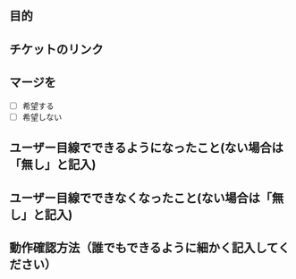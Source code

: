 ## 目的

## チケットのリンク

## マージを

- [ ] 希望する
- [ ] 希望しない

## ユーザー目線でできるようになったこと(ない場合は「無し」と記入)

## ユーザー目線でできなくなったこと(ない場合は「無し」と記入)

## 動作確認方法（誰でもできるように細かく記入してください）
